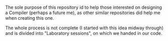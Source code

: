The sole purpose of this repository id to help those interested on designing a Compiler (perhaps a future me), as other similar repositories did help me when creating this one.

The whole process is not complete (I started with this idea midway through) and is divided into "Laboratory sessions", on which we handed in our code.
